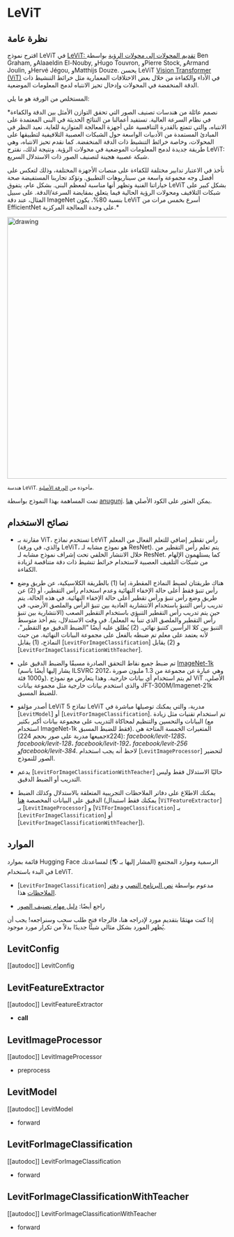 # LeViT

## نظرة عامة
اقترح نموذج LeViT في [LeViT: تقديم المحولات إلى محولات الرؤية](https://arxiv.org/abs/2104.01136) بواسطة Ben Graham, وAlaaeldin El-Nouby, وHugo Touvron, وPierre Stock, وArmand Joulin, وHervé Jégou, وMatthijs Douze. يحسن LeViT [Vision Transformer (ViT)](vit) في الأداء والكفاءة من خلال بعض الاختلافات المعمارية مثل خرائط التنشيط ذات الدقة المنخفضة في المحولات وإدخال تحيز الانتباه لدمج المعلومات الموضعية.

المستخلص من الورقة هو ما يلي:

*نصمم عائلة من هندسات تصنيف الصور التي تحقق التوازن الأمثل بين الدقة والكفاءة في نظام السرعة العالية. تستفيد أعمالنا من النتائج الحديثة في البنى المعتمدة على الانتباه، والتي تتمتع بالقدرة التنافسية على أجهزة المعالجة المتوازية للغاية. نعيد النظر في المبادئ المستمدة من الأدبيات الواسعة حول الشبكات العصبية التلافيفية لتطبيقها على المحولات، وخاصة خرائط التنشيط ذات الدقة المنخفضة. كما نقدم تحيز الانتباه، وهي طريقة جديدة لدمج المعلومات الموضعية في محولات الرؤية. ونتيجة لذلك، نقترح LeViT: شبكة عصبية هجينة لتصنيف الصور ذات الاستدلال السريع.

نأخذ في الاعتبار تدابير مختلفة للكفاءة على منصات الأجهزة المختلفة، وذلك لتعكس على أفضل وجه مجموعة واسعة من سيناريوهات التطبيق. وتؤكد تجاربنا المستفيضة صحة خياراتنا الفنية وتظهر أنها مناسبة لمعظم البنى. بشكل عام، يتفوق LeViT بشكل كبير على شبكات التلافيف ومحولات الرؤية الحالية فيما يتعلق بمقايضة السرعة/الدقة. على سبيل المثال، عند دقة ImageNet بنسبة 80%، يكون LeViT أسرع بخمس مرات من EfficientNet على وحدة المعالجة المركزية.*

<img src="https://huggingface.co/datasets/huggingface/documentation-images/resolve/main/levit_architecture.png" alt="drawing" width="600"/>

<small>هندسة LeViT. مأخوذة من <a href="https://arxiv.org/abs/2104.01136">الورقة الأصلية</a>.</small>

تمت المساهمة بهذا النموذج بواسطة [anugunj](https://huggingface.co/anugunj). يمكن العثور على الكود الأصلي [هنا](https://github.com/facebookresearch/LeViT).

## نصائح الاستخدام

- مقارنة بـ ViT، تستخدم نماذج LeViT رأس تقطير إضافي للتعلم الفعال من المعلم (والذي، في ورقة LeViT، هو نموذج مشابه لـ ResNet). يتم تعلم رأس التقطير من خلال الانتشار الخلفي تحت إشراف نموذج مشابه لـ ResNet. كما يستلهمون الإلهام من شبكات التلفيف العصبية لاستخدام خرائط تنشيط ذات دقة متناقصة لزيادة الكفاءة.

- هناك طريقتان لضبط النماذج المقطرة، إما (1) بالطريقة الكلاسيكية، عن طريق وضع رأس تنبؤ فقط أعلى حالة الإخفاء النهائية وعدم استخدام رأس التقطير، أو (2) عن طريق وضع رأس تنبؤ ورأس تقطير أعلى حالة الإخفاء النهائية. في هذه الحالة، يتم تدريب رأس التنبؤ باستخدام الانتشارية العادية بين تنبؤ الرأس والملصق الأرضي، في حين يتم تدريب رأس التقطير التنبؤي باستخدام التقطير الصعب (الانتشارية بين تنبؤ رأس التقطير والملصق الذي تنبأ به المعلم). في وقت الاستدلال، يتم أخذ متوسط التنبؤ بين كلا الرأسين كتنبؤ نهائي. (2) يُطلق عليه أيضًا "الضبط الدقيق مع التقطير"، لأنه يعتمد على معلم تم ضبطه بالفعل على مجموعة البيانات النهائية. من حيث النماذج، (1) يقابل [`LevitForImageClassification`] و (2) يقابل [`LevitForImageClassificationWithTeacher`].

- تم ضبط جميع نقاط التحقق الصادرة مسبقًا والضبط الدقيق على [ImageNet-1k](https://huggingface.co/datasets/imagenet-1k) (يشار إليها أيضًا باسم ILSVRC 2012، وهي عبارة عن مجموعة من 1.3 مليون صورة و1000 فئة). لم يتم استخدام أي بيانات خارجية. وهذا يتعارض مع نموذج ViT الأصلي، والذي استخدم بيانات خارجية مثل مجموعة بيانات JFT-300M/Imagenet-21k للضبط المسبق.

- أصدر مؤلفو LeViT 5 نماذج LeViT مدربة، والتي يمكنك توصيلها مباشرة في [`LevitModel`] أو [`LevitForImageClassification`]. تم استخدام تقنيات مثل زيادة البيانات والتحسين والتنظيم لمحاكاة التدريب على مجموعة بيانات أكبر بكثير (مع استخدام ImageNet-1k فقط للضبط المسبق). المتغيرات الخمسة المتاحة هي (جميعها مدربة على صور بحجم 224x224): *facebook/levit-128S*، *facebook/levit-128*، *facebook/levit-192*، *facebook/levit-256* و*facebook/levit-384*. لاحظ أنه يجب استخدام [`LevitImageProcessor`] لتحضير الصور للنموذج.

- يدعم [`LevitForImageClassificationWithTeacher`] حاليًا الاستدلال فقط وليس التدريب أو الضبط الدقيق.

- يمكنك الاطلاع على دفاتر الملاحظات التجريبية المتعلقة بالاستدلال وكذلك الضبط الدقيق على البيانات المخصصة [هنا](https://github.com/NielsRogge/Transformers-Tutorials/tree/master/VisionTransformer) (يمكنك فقط استبدال [`ViTFeatureExtractor`] بـ [`LevitImageProcessor`] و [`ViTForImageClassification`] بـ [`LevitForImageClassification`] أو [`LevitForImageClassificationWithTeacher`]).

## الموارد

قائمة بموارد Hugging Face الرسمية وموارد المجتمع (المشار إليها بـ 🌎) لمساعدتك في البدء باستخدام LeViT.

<PipelineTag pipeline="image-classification"/>

- [`LevitForImageClassification`] مدعوم بواسطة [نص البرنامج النصي](https://github.com/huggingface/transformers/tree/main/examples/pytorch/image-classification) و [دفتر الملاحظات](https://colab.research.google.com/github/huggingface/notebooks/blob/main/examples/image_classification.ipynb) هذا.

- راجع أيضًا: [دليل مهام تصنيف الصور](../tasks/image_classification)

إذا كنت مهتمًا بتقديم مورد لإدراجه هنا، فالرجاء فتح طلب سحب وسنراجعه! يجب أن يُظهر المورد بشكل مثالي شيئًا جديدًا بدلاً من تكرار مورد موجود.

## LevitConfig

[[autodoc]] LevitConfig

## LevitFeatureExtractor

[[autodoc]] LevitFeatureExtractor

- __call__

## LevitImageProcessor

[[autodoc]] LevitImageProcessor

- preprocess

## LevitModel

[[autodoc]] LevitModel

- forward

## LevitForImageClassification

[[autodoc]] LevitForImageClassification

- forward

## LevitForImageClassificationWithTeacher

[[autodoc]] LevitForImageClassificationWithTeacher

- forward